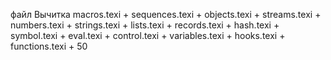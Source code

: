 файл			Вычитка
macros.texi +
sequences.texi +
objects.texi + 
streams.texi +
numbers.texi +
strings.texi +
lists.texi +
records.texi +
hash.texi +
symbol.texi +
eval.texi +
control.texi +
variables.texi +
hooks.texi +
functions.texi +         50
